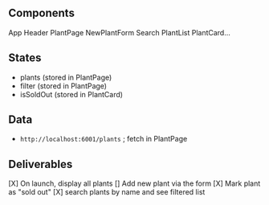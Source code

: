 ## Components
App
    Header
    PlantPage
        NewPlantForm
        Search
        PlantList
            PlantCard...

## States
- plants (stored in PlantPage)
- filter (stored in PlantPage)
- isSoldOut (stored in PlantCard)

## Data
- `http://localhost:6001/plants` ; fetch in PlantPage

## Deliverables
[X] On launch, display all plants
[] Add new plant via the form
[X] Mark plant as "sold out"
[X] search plants by name and see filtered list